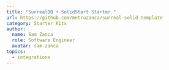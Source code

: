 ```yaml
---
title: "SurrealDB + SolidStart Starter."
url: https://github.com/metruzanca/surreal-solid-template
category: Starter Kits
author:
  name: Sam Zanca
  role: Software Engineer
  avatar: sam-zanca
topics:
  - integrations
---
```


